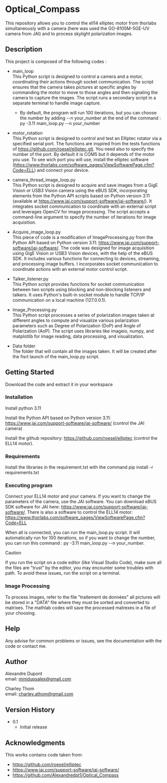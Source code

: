 # Optical_Compass
This repository allows you to control the ell14 elliptec motor from thorlabs simultaneously with a camera (here was used the GO-8105M-5GE-UV camera from JAI) and to process skylight polarization images.

## Description

This project is composed of the following codes :
* main_loop \
This Python script is designed to control a camera and a motor, coordinating their actions through socket communication. The script ensures that the camera takes pictures at specific angles by commanding the motor to move to those angles and then signaling the camera to capture the images. The script runs a secondary script in a separate terminal to handle image capture.
    * By default, the program will run 100 iterations, but you can choose the number by adding --n your_number at the end of the command : py -3.11 main_loop.py --n your_number

* motor_rotation \
This Python script is designed to control and test an Elliptec rotator via a specified serial port. The functions are inspired from the tests functions of https://github.com/roesel/elliptec.git. You need also to specify the number of the port. By default it is COM5 but it depends of the motor you use. To see wich port you will use, install the elliptec software (https://www.thorlabs.com/software_pages/ViewSoftwarePage.cfm?Code=ELL) and connect your device.

* camera_thread_image_loop.py \
This Python script is designed to acquire and save images from a GigE Vision or USB3 Vision camera using the eBUS SDK, incorporating elements from the Python API scripts based on Python version 3.11 (available at https://www.jai.com/support-software/jai-software/). It integrates socket communication to coordinate with an external script and leverages OpenCV for image processing. The script accepts a command-line argument to specify the number of iterations for image acquisition.

* Acquire_image_loop.py \
This piece of code is a modification of ImageProcessing.py from the Python API based on Python version 3.11: https://www.jai.com/support-software/jai-software/.
The code was designed for image acquisition using GigE Vision or USB3 Vision devices, with the help of the eBUS SDK. It includes various functions for connecting to devices, streaming, and processing image buffers. I incorporates socket communication to coordinate actions with an external motor control script.

* Talker_listener.py \
This Python script provides functions for socket communication between two scripts using blocking and non-blocking listeners and talkers. It uses Python's built-in socket module to handle TCP/IP communication on a local machine (127.0.0.1).

* Image_Processing.py \
This Python script processes a series of polarization images taken at different angles to compute and visualize various polarization parameters such as Degree of Polarization (DoP) and Angle of Polarization (AoP). The script uses libraries like imageio, numpy, and matplotlib for image reading, data processing, and visualization.

* Data folder \
The folder that will contain all the images taken. It will be created after the fisrt launch of the main_loop.py script.

## Getting Started

Download the code and  extract it in your workspace

### Installation

Install python 3.11

Install the Python API based on Python version 3.11: https://www.jai.com/support-software/jai-software/ (control the JAI camera)

Install the github repository: https://github.com/roesel/elliptec (control the ELL14 motor).

### Requirements

Install the libraries in the requirement.txt with the command pip install -r requirements.txt

### Executing program

Connect your ELL14 motor and your camera. If you want to change the parameters of the camera, use the JAI software. You can download eBUS SDK software for JAI here: https://www.jai.com/support-software/jai-software/. There is also a software to control the ELL14 motor: https://www.thorlabs.com/software_pages/ViewSoftwarePage.cfm?Code=ELL

When all is connected, you can run the main_loop.py script. It will automatically run for 100 iterations, so if you want to change the number, you can run this command : py -3.11 main_loop.py --n your_number.

> [!CAUTION]
> If you run the script on a code editor (like Visual Studio Code), make sure all the files are "trust" by the editor, you may encounter some troubles with path. To avoid these issues, run the script on a terminal.

### Image Processing
To process images, refer to the file "traitement de données" all pictures will be stored in a "DATA" file where they must be sorted and converted to matrixes. The mathlab codes will save the processed matrexes in a file of your choosing. 
## Help
Any advise for common problems or issues, see the documentation with the code or contact me.

## Author
Alexandre Dupont\
email: minidupsalex@gmail.com

Charley Thom\
email: charley.athom@gmail.com

## Version History
* 0.1
    * Initial release

## Acknowledgments
This works contains code taken from:
* https://github.com/roesel/elliptec
* https://www.jai.com/support-software/jai-software/
* https://github.com/Alexandredpt1/Optical_Compass



